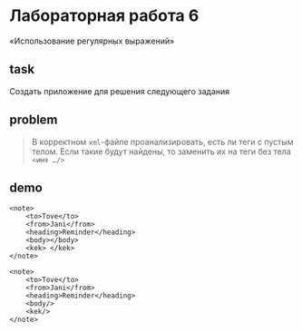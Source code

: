 # Лабораторная работа 6

«Использование регулярных выражений»

## task

Создать приложение для решения следующего задания

## problem

> В корректном `xml`-файле проанализировать, есть ли теги с пустым телом. Если
> такие будут найдены, то заменить их на теги без тела `<имя …/>`

## demo

```
<note>
    <to>Tove</to>
    <from>Jani</from>
    <heading>Reminder</heading>
    <body></body>
    <kek> </kek>
</note>

<note>
    <to>Tove</to>
    <from>Jani</from>
    <heading>Reminder</heading>
    <body/>
    <kek/>
</note>
```

